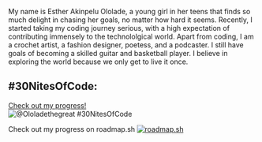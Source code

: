 My name is Esther Akinpelu Ololade, a young girl in her teens that finds so much delight in chasing her goals, no matter how hard it seems. Recently, I started taking my coding journey serious, with a high expectation of contributing immensely to the technololgical world. Apart from coding, I am a crochet artist, a fashion designer, poetess, and a podcaster. I still have goals of becoming a skilled guitar and basketball player. I believe in exploring the world because we only get to live it once.
## #30NitesOfCode:
  [Check out my progress!](https://www.codedex.io/@Ololadethegreat/30-nites-of-code)  
  ![@Ololadethegreat #30NitesOfCode](https://www.codedex.io/api/petStatus?user=Ololadethegreat)



Check out my progress on roadmap.sh
[![roadmap.sh](https://roadmap.sh/card/wide/66802b34fd6073669294c0f2?variant=dark)](https://roadmap.sh)
